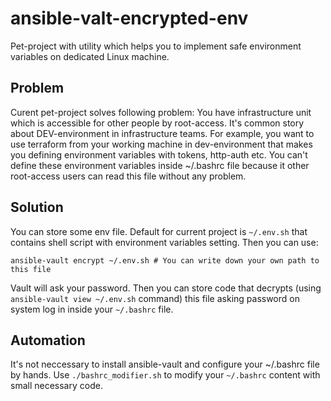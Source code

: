 # ansible-valt-encrypted-env
Pet-project with utility which helps you to implement safe environment variables on dedicated Linux machine.
## Problem
Curent pet-project solves following problem:
You have infrastructure unit which is accessible for other people by root-access. It's common story about DEV-environment in infrastructure teams.
For example, you want to use terraform from your working machine in dev-environment that makes you defining environment variables with tokens, http-auth etc.
You can't define these environment variables inside ~/.bashrc file because it other root-access users can read this file without any problem.

## Solution
You can store some env file. Default for current project is `~/.env.sh` that contains shell script with environment variables setting.
Then you can use:
```shell
ansible-vault encrypt ~/.env.sh # You can write down your own path to this file
```
Vault will ask your password.
Then you can store code that decrypts (using `ansible-vault view ~/.env.sh` command) this file asking password on system log in inside your `~/.bashrc` file.

## Automation
It's not neccessary to install ansible-vault and configure your ~/.bashrc file by hands.
Use `./bashrc_modifier.sh` to modify your `~/.bashrc` content with small necessary code.

